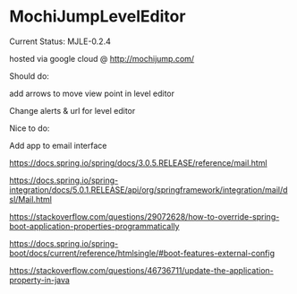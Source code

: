 # MochiJumpLevelEditor

Current Status: MJLE-0.2.4

hosted via google cloud @ http://mochijump.com/

Should do:

add arrows to move view point in level editor

Change alerts & url for level editor

Nice to do:

Add app to email interface

https://docs.spring.io/spring/docs/3.0.5.RELEASE/reference/mail.html

https://docs.spring.io/spring-integration/docs/5.0.1.RELEASE/api/org/springframework/integration/mail/dsl/Mail.html

https://stackoverflow.com/questions/29072628/how-to-override-spring-boot-application-properties-programmatically

https://docs.spring.io/spring-boot/docs/current/reference/htmlsingle/#boot-features-external-config

https://stackoverflow.com/questions/46736711/update-the-application-property-in-java
